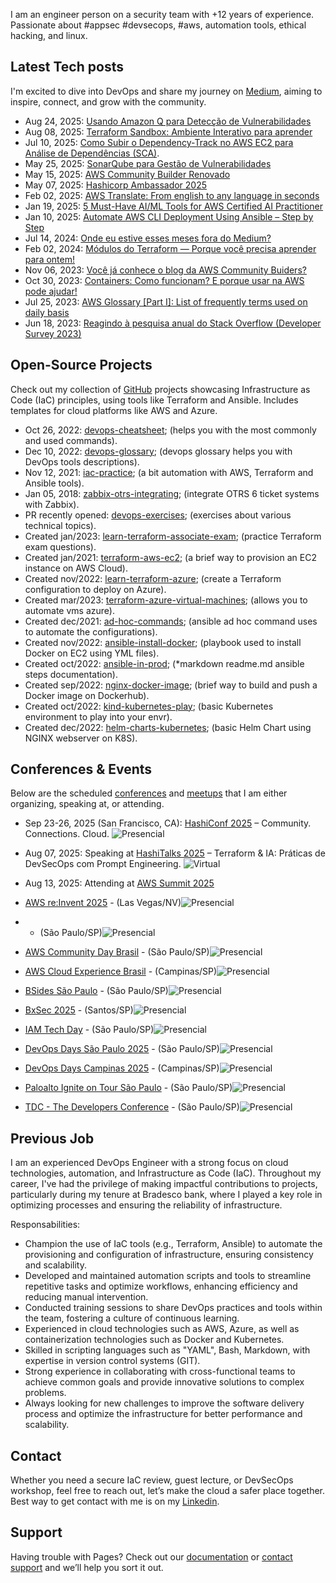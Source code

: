I am an engineer person on a security team with +12 years of experience. Passionate about #appsec #devsecops, #aws, automation tools, ethical hacking, and linux.
## Latest Tech posts
I'm excited to dive into DevOps and share my journey on [Medium](https://amaurybsouza.medium.com/), aiming to inspire, connect, and grow with the community.
- Aug 24, 2025: [Usando Amazon Q para Detecção de Vulnerabilidades](https://amaurybsouza.medium.com/usando-amazon-q-para-detec%C3%A7%C3%A3o-de-vulnerabilidades-703eab813dd2)
- Aug 08, 2025: [Terraform Sandbox: Ambiente Interativo para aprender](https://amaurybsouza.medium.com/terraform-sandbox-ambiente-interativo-para-aprender-1e1ebd4588da)
- Jul 10, 2025: [Como Subir o Dependency-Track no AWS EC2 para Análise de Dependências (SCA)](https://amaurybsouza.medium.com/security-first-como-subir-o-dependency-track-no-aws-ec2-para-an%C3%A1lise-de-depend%C3%AAncias-sca-14b85f0474e1).
- May 25, 2025: [SonarQube para Gestão de Vulnerabilidades](https://amaurybsouza.medium.com/sonarqube-para-gest%C3%A3o-de-vulnerabilidades-48b5e8661784)
- May 15, 2025: [AWS Community Builder Renovado](https://amaurybsouza.medium.com/aws-community-builder-renovado-60221fa5fb0c)
- May 07, 2025: [Hashicorp Ambassador 2025](https://amaurybsouza.medium.com/hashicorp-ambassador-2025-c5e77f7b33dc)
- Feb 02, 2025: [AWS Translate: From english to any language in seconds](https://community.aws/content/2sV489BjzB0mLBLvRfLCbejRBnK/aws-translate-from-english-to-any-language-in-seconds)
- Jan 19, 2025: [5 Must-Have AI/ML Tools for AWS Certified AI Practitioner](https://community.aws/content/2ro2cXtVxEhhuzPptwZ0Lny5w2I/5-must-have-ai-ml-tools-for-aws-certified-ai-practitioner)
- Jan 10, 2025: [Automate AWS CLI Deployment Using Ansible – Step by Step](https://community.aws/content/2rGOv0VY5bSbxI4HEXTjQisRU8L/automate-aws-cli-deployment-using-ansible-step-by-step)
- Jul 14, 2024: [Onde eu estive esses meses fora do Medium?](https://amaurybsouza.medium.com/onde-eu-estive-esses-meses-fora-do-medium-9c70dbe12800)
- Feb 02, 2024: [Módulos do Terraform — Porque você precisa aprender para ontem!](https://amaurybsouza.medium.com/m%C3%B3dulos-do-terraform-porque-voc%C3%AA-precisa-aprender-para-ontem-40115d7b9162)
- Nov 06, 2023: [Você já conhece o blog da AWS Community Buiders?](https://amaurybsouza.medium.com/voc%C3%AA-j%C3%A1-conhece-o-blog-da-aws-community-buiders-c1972469be24)
- Oct 30, 2023: [Containers: Como funcionam? E porque usar na AWS pode ajudar!](https://amaurybsouza.medium.com/containers-como-funcionam-e-porque-usar-na-aws-pode-ajudar-2476737e01d7)
- Jul 25, 2023: [AWS Glossary [Part I]: List of frequently terms used on daily basis](https://amaurybsouza.medium.com/aws-glossary-part-i-list-of-frequently-terms-used-on-daily-basis-fe261f3394dd)
- Jun 18, 2023: [Reagindo à pesquisa anual do Stack Overflow (Developer Survey 2023)](https://amaurybsouza.medium.com/reagindo-%C3%A0-pesquisa-anual-do-stack-overflow-developer-survey-2023-40f100245dca)

## Open-Source Projects
Check out my collection of [GitHub](https://github.com/amaurybsouza) projects showcasing Infrastructure as Code (IaC) principles, using tools like Terraform and Ansible. Includes templates for cloud platforms like AWS and Azure.
- Oct 26, 2022: [devops-cheatsheet](https://github.com/amaurybsouza/devops-cheatsheet); (helps you with the most commonly and used commands).
- Dec 10, 2022: [devops-glossary](https://github.com/Kubernetes-Tutorialz/devops-glossary); (devops glossary helps you with DevOps tools descriptions).
- Nov 12, 2021: [iac-practice](https://github.com/amaurybsouza/iac-practice); (a bit automation with AWS, Terraform and Ansible tools).
- Jan 05, 2018: [zabbix-otrs-integrating](https://github.com/amaurybsouza/zabbix-otrs-integrating); (integrate OTRS 6 ticket systems with Zabbix).
- PR recently opened: [devops-exercises](https://github.com/bregman-arie/devops-exercises#scripts); (exercises about various technical topics).
- Created jan/2023: [learn-terraform-associate-exam](https://github.com/Terraform-Tutorials/learn-terraform-associate-exam); (practice Terraform exam questions).
- Created jan/2021: [terraform-aws-ec2](https://github.com/Terraform-Tutorials/terraform-aws-ec2); (a brief way to provision an EC2 instance on AWS Cloud).
- Created nov/2022: [learn-terraform-azure](https://github.com/Terraform-Tutorials/learn-terraform-azure); (create a Terraform configuration to deploy on Azure).
- Created mar/2023: [terraform-azure-virtual-machines](https://github.com/Terraform-Tutorials/terraform-azure-virtual-machines); (allows you to automate vms azure).
- Created dec/2021: [ad-hoc-commands](https://github.com/Ansible-Tutorials/ad-hoc-commands); (ansible ad hoc command uses to automate the configurations).
- Created nov/2022: [ansible-install-docker](https://github.com/Ansible-Tutorials/ansible-install-docker); (playbook used to install Docker on EC2 using YML files).
- Created oct/2022: [ansible-in-prod](https://github.com/Ansible-Tutorials/ansible-in-prod?tab=readme-ov-file#conditional-tasks); (*markdown readme.md ansible steps documentation).
- Created sep/2022: [nginx-docker-image](https://github.com/Docker-Tutorialz/nginx-docker-image); (brief way to build and push a Docker image on Dockerhub).
- Created oct/2022: [kind-kubernetes-play](https://github.com/Kubernetes-Tutorialz/kind-kubernetes-play); (basic Kubernetes environment to play into your envr).
- Created dec/2022: [helm-charts-kubernetes](https://github.com/Kubernetes-Tutorialz/helm-charts-kubernetes-hands-on); (basic Helm Chart using NGINX webserver on K8S).

## Conferences & Events
Below are the scheduled [conferences](https://www.hashicorp.com/conferences/hashiconf) and [meetups](https://www.meetup.com/campinas-hashicorp-user-group/) that I am either organizing, speaking at, or attending.
- Sep 23-26, 2025 (San Francisco, CA): [HashiConf 2025](https://www.hashicorp.com/conferences/hashiconf/register) – Community. Connections. Cloud. <img src="https://img.shields.io/badge/Presencial-blue.svg" alt="Presencial">
- Aug 07, 2025: Speaking at [HashiTalks 2025](https://events.hashicorp.com/hashitalksbrasil) – Terraform & IA: Práticas de DevSecOps com Prompt Engineering. <img src="https://img.shields.io/badge/Virtual-green.svg" alt="Virtual">
- Aug 13, 2025: Attending at [AWS Summit 2025](https://aws.amazon.com/pt/events/summits/?awsf.events-location=*all&awsf.events-series=*all)

- [AWS re:Invent 2025](https://reinvent.awsevents.com/) - (Las Vegas/NV)<img src="https://img.shields.io/badge/Presencial-blue.svg" alt="Presencial">
-  - (São Paulo/SP)<img src="https://img.shields.io/badge/Presencial-blue.svg" alt="Presencial">
- [AWS Community Day Brasil](https://awscommunityday.com.br/index.html) - (São Paulo/SP)<img src="https://img.shields.io/badge/Presencial-blue.svg" alt="Presencial">
- [AWS Cloud Experience Brasil](https://aws.amazon.com/pt/events/cloudexperience/) - (Campinas/SP)<img src="https://img.shields.io/badge/Presencial-blue.svg" alt="Presencial">
- [BSides São Paulo](https://securitybsides.com.br/2024/) - (São Paulo/SP)<img src="https://img.shields.io/badge/Presencial-blue.svg" alt="Presencial">
- [BxSec 2025](https://bxsec.org/) - (Santos/SP)<img src="https://img.shields.io/badge/Presencial-blue.svg" alt="Presencial">
- [IAM Tech Day](https://iamtechday.org/eventos/iam-tech-day-sao-paulo-abril-2025-presencial/) - (São Paulo/SP)<img src="https://img.shields.io/badge/Presencial-blue.svg" alt="Presencial">
- [DevOps Days São Paulo 2025](https://devopsdays.org) - (São Paulo/SP)<img src="https://img.shields.io/badge/Presencial-blue.svg" alt="Presencial">
- [DevOps Days Campinas 2025](https://devopsdays.org) - (Campinas/SP)<img src="https://img.shields.io/badge/Presencial-blue.svg" alt="Presencial">
- [Paloalto Ignite on Tour São Paulo](https://register.paloaltonetworks.com/igniteontour) - (São Paulo/SP)<img src="https://img.shields.io/badge/Presencial-blue.svg" alt="Presencial">
- [TDC - The Developers Conference](https://thedevconf.com/tdc/2024/index.html) - (São Paulo/SP)<img src="https://img.shields.io/badge/Presencial-blue.svg" alt="Presencial">

## Previous Job
I am an experienced DevOps Engineer with a strong focus on cloud technologies, automation, and Infrastructure as Code (IaC). Throughout my career, I've had the privilege of making impactful contributions to projects, particularly during my tenure at Bradesco bank, where I played a key role in optimizing processes and ensuring the reliability of infrastructure.

Responsabilities:
- Champion the use of IaC tools (e.g., Terraform, Ansible) to automate the provisioning and configuration of infrastructure, ensuring consistency and scalability.
- Developed and maintained automation scripts and tools to streamline repetitive tasks and optimize workflows, enhancing efficiency and reducing manual intervention.
- Conducted training sessions to share DevOps practices and tools within the team, fostering a culture of continuous learning.
- Experienced in cloud technologies such as AWS, Azure, as well as containerization technologies such as Docker and Kubernetes. 
- Skilled in scripting languages such as "YAML", Bash, Markdown, with expertise in version control systems (GIT).
- Strong experience in collaborating with cross-functional teams to achieve common goals and provide innovative solutions to complex problems. 
- Always looking for new challenges to improve the software delivery process and optimize the infrastructure for better performance and scalability.

## Contact
Whether you need a secure IaC review, guest lecture, or DevSecOps workshop, feel free to reach out, let’s make the cloud a safer place together. Best way to get contact with me is on my [Linkedin](https://www.linkedin.com/in/amaurybsouza/). 

## Support
Having trouble with Pages? Check out our [documentation](https://docs.github.com/categories/github-pages-basics/) or [contact support](https://support.github.com/contact) and we’ll help you sort it out.  

